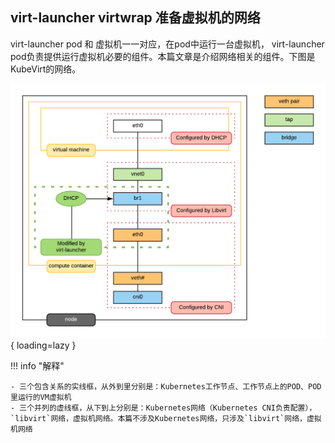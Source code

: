 ## virt-launcher virtwrap 准备虚拟机的网络

virt-launcher pod 和 虚拟机一一对应，在pod中运行一台虚拟机， virt-launcher pod负责提供运行虚拟机必要的组件。本篇文章是介绍网络相关的组件。下图是KubeVirt的网络。

![](../../assets/images/virt-network.png){ loading=lazy }

!!! info "解释"

    - 三个包含关系的实线框，从外到里分别是：Kubernetes工作节点、工作节点上的POD、POD里运行的VM虚拟机
    - 三个并列的虚线框，从下到上分别是：Kubernetes网络（Kubernetes CNI负责配置），`libvirt`网络，虚拟机网络。本篇不涉及Kubernetes网络，只涉及`libvirt`网络，虚拟机网络

